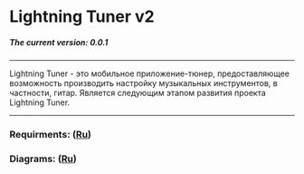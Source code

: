 ﻿# Lightning Tuner v2
##### The current version: 0.0.1
***
Lightning Tuner - это мобильное приложение-тюнер, предоставляющее возможность производить настройку музыкальных инструментов, в частности, гитар. Является следующим этапом развития проекта Lightning Tuner.
***
### Requirments: ([Ru](https://github.com/NasterVill/LightningTunerV2/blob/master/Documents/Requirements/Requirements.md))
### Diagrams: ([Ru](https://github.com/NasterVill/LightningTunerV2/tree/master/Documents/Diagrams))